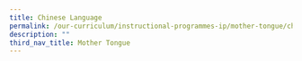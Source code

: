 ```yaml
---
title: Chinese Language
permalink: /our-curriculum/instructional-programmes-ip/mother-tongue/chinese-language/
description: ""
third_nav_title: Mother Tongue
---
```

